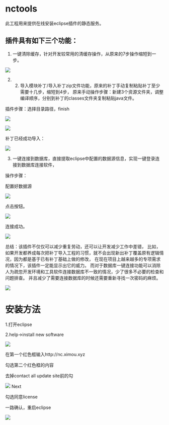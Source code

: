 # nctools

此工程用来提供在线安装eclipse插件的静态服务。

## 插件具有如下三个功能：

1.	一键清除缓存，针对开发较常用的清缓存操作，从原来的7步操作缩短到一步。

![](https://github.com/ximouzhao/nctools/blob/master/image/1.png)

2. 2.	导入模块补丁/导入补丁zip文件功能，原来的补丁手动复制粘贴补丁至少需要十几步，缩短到4步， 原来手动操作步骤：新建3个资源文件夹，调整编译顺序，分别到补丁的classes文件夹复制粘贴java文件。

插件步骤：选择目录路径，finish


![](https://github.com/ximouzhao/nctools/blob/master/image/2.jpg)


![](https://github.com/ximouzhao/nctools/blob/master/image/3.jpg)

补丁已经成功导入：

![](https://github.com/ximouzhao/nctools/blob/master/image/4.png)

3.	一键连接到数据库，直接提取eclipse中配置的数据源信息，实现一键登录连接到数据库连接软件，

操作步骤：

配置好数据源

![](https://github.com/ximouzhao/nctools/blob/master/image/5.jpg)

点击按钮。

![](https://github.com/ximouzhao/nctools/blob/master/image/6.jpg)

连接成功。

![](https://github.com/ximouzhao/nctools/blob/master/image/7.jpg)

总结：该插件不仅仅可以减少重复劳动，还可以让开发减少工作中差错， 比如，如果开发都养成每次把补丁导入工程的习惯，就不会出现新出补丁覆盖原有逻辑情况，因为都是基于已有补丁基础上做的修改， 在现在项目上越来越多的专项需求的情况下，该插件一定能显示出它的威力。 而对于数据库一键连接功能可以消除人为疏忽开发环境和工具软件连接数据库不一致的情况，少了很多不必要的检查和问题排查。 并且减少了需要连接数据库的时候还需要重新寻找一次密码的麻烦。

![](https://github.com/ximouzhao/nctools/blob/master/image/8.png)

# 安装方法

1.打开eclipse

2.help->install new software

![](https://github.com/ximouzhao/nctools/blob/master/image/9.png)

在第一个红色框输入http://nc.ximou.xyz

勾选第二个红色框的内容

去掉contact all update site前的勾

![](https://github.com/ximouzhao/nctools/blob/master/image/10.png)
Next

勾选同意license

一路确认，重启eclipse

![](https://github.com/ximouzhao/nctools/blob/master/image/11.png)
